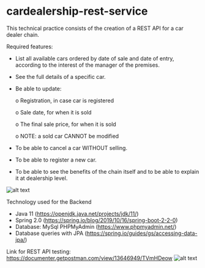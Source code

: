# cardealership-rest-service

This technical practice consists of the creation of a REST API for a car dealer chain.

Required features:

- List all available cars ordered by date of sale and date of entry, according to the interest of the manager of the premises.

- See the full details of a specific car.

- Be able to update:

     o Registration, in case car is registered
     
     o Sale date, for when it is sold
     
     o The final sale price, for when it is sold
     
     o NOTE: a sold car CANNOT be modified

- To be able to cancel a car WITHOUT selling.
- To be able to register a new car.
- To be able to see the benefits of the chain itself and to be able to explain it at dealership level.

![alt text](https://github.com/clarauni/cardealership-rest-service/blob/main/data%20structure.png?raw=true)

 
 Technology used for the Backend
- Java 11 (https://openjdk.java.net/projects/jdk/11/) 
- Spring 2.0 (https://spring.io/blog/2019/10/16/spring-boot-2-2-0)  
- Database: MySql PHPMyAdmin (https://www.phpmyadmin.net/)
- Database queries with JPA (https://spring.io/guides/gs/accessing-data-jpa/)

Link for REST API testing: https://documenter.getpostman.com/view/13646949/TVmHDeow
![alt text](https://github.com/clarauni/cardealership-rest-service/blob/main/Postman.PNG)
